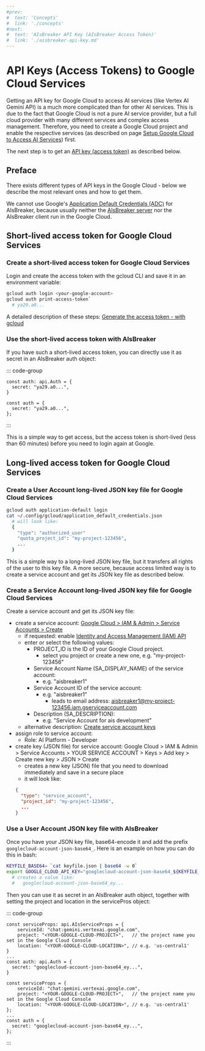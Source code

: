 ```yaml
---
#prev:
#  text: 'Concepts'
#  link: './concepts'
#next:
#  text: 'AIsBreaker API Key (AIsBreaker Access Token)'
#  link: './aisbreaker-api-key.md'
---
```



API Keys (Access Tokens) to Google Cloud Services
=================================================

Getting an API key for Google Cloud to access AI services (like Vertex AI Gemini API) is a much more complicated than for other AI services. This is due to the fact that Google Cloud is not a pure AI service provider, but a full cloud provider with many different services and complex access management. Therefore, you need to create a Google Cloud project and enable the respective services (as described on page [Setup Google Cloud to Access AI Services](google-cloud-ai-setup.md)) first.

The next step is to get an [API key (access token)](../api-keys.md) as described below. 


Preface 
-------
There exists different types of API keys in the Google Cloud - below we describe the most relevant ones and how to get them.


We cannot use Google's [Application Default Credentials (ADC)](https://cloud.google.com/docs/authentication/application-default-credentials) for AIsBreaker, because usually neither the [AIsBreaker server](../aisbreaker-server.md) nor the AIsBreaker client run in the Google Cloud.


## Short-lived access token for Google Cloud Services
### Create a short-lived access token for Google Cloud Services
Login and create the access token with the gcloud CLI and save it in an environment variable:
```bash
gcloud auth login <your-google-account>
gcloud auth print-access-token`
  # ya29.a0...
```

A detailed description of these steps: [Generate the access token - with gcloud](https://cloud.google.com/iam/docs/create-short-lived-credentials-direct#gcloud_2)

### Use the short-lived access token with AIsBreaker
If you have such a short-lived access token, you can directly use it as secret in an AIsBreaker auth object:

::: code-group
```TypeScript[TypeScript]
const auth: api.Auth = {
  secret: "ya29.a0...",
}
```

```JavaScript[JavaScript]
const auth = {
  secret: "ya29.a0...",
};
```
:::

This is a simple way to get access, but the access token is short-lived (less than 60 minutes) before you need to login again at Google.


## Long-lived access token for Google Cloud Services
### Create a User Account long-lived JSON key file for Google Cloud Services
```bash
gcloud auth application-default login
cat ~/.config/gcloud/application_default_credentials.json 
  # will look like:
  {
    "type": "authorized_user"
    "quota_project_id": "my-project-123456",
    ...
  }
```

This is a simple way to a long-lived JSON key file, but it transfers all rights of the user to this key file. A more secure, because access limited way is to create a service account and get its JSON key file as described below.


### Create a Service Account long-lived JSON key file for Google Cloud Services
Create a service account and get its JSON key file:
- create a service account: [Google Cloud > IAM & Admin > Service Accounts > Create](
  https://console.cloud.google.com/projectselector2/iam-admin/serviceaccounts/create?walkthrough_id=iam--create-service-account)
  - if requested: enable [Identity and Access Management (IAM) API](https://console.cloud.google.com/apis/enableflow?apiid=iam.googleapis.com)
  - enter or select the following values:
    - PROJECT_ID is the ID of your Google Cloud project.
      - select you project or create a new one, e.g. "my-project-123456"
    - Service Account Name (SA_DISPLAY_NAME) of the service account:
      - e.g. "aisbreaker1"
    - Service Account ID of the service account:
        - e.g. "aisbreaker1"
          - leads to email address: aisbreaker1@my-project-123456.iam.gserviceaccount.com
    - Description (SA_DESCRIPTION):
      - e.g. "Service Account for ais development"
  - alternative description: [Create service account keys](https://cloud.google.com/iam/docs/keys-create-delete#creating)
- assign role to service account:
  - Role: AI Platform - Developer
- create key (JSON file) for service account:
  Google Cloud > IAM & Admin > Service Accounts > YOUR SERVICE ACCOUNT > Keys > Add key > Create new key > JSON > Create
  - creates a new key (JSON) file that you need to download immediately and save in a secure place
  - it will look like:
  ```JSON
  {
    "type": "service_account",
    "project_id": "my-project-123456",
    ...
  }
  ```

### Use a User Account JSON key file with AIsBreaker
Once you have your JSON key file, base64-encode it and add the prefix `googlecloud-account-json-base64_`. Here is an example on how you can do this in bash:
```bash
KEYFILE_BASE64= `cat keyfile.json | base64 -w 0`
export GOOGLE_CLOUD_API_KEY="googlecloud-account-json-base64_${KEYFILE_BASE64}"
  # creates a value like:
  #   googlecloud-account-json-base64_ey...
```

Then you can use it as secret in an AIsBreaker auth object, together with setting the project and location in the servicePros object:

::: code-group
```TypeScript[TypeScript]
const serviceProps: api.AIsServiceProps = {
    serviceId: "chat:gemini.vertexai.google.com",
    project: "<YOUR-GOOGLE-CLOUD-PROJECT>",   // the project name you set in the Google Cloud Console
    location: "<YOUR-GOOGLE-CLOUD-LOCATION>", // e.g. 'us-central1'
}
...
const auth: api.Auth = {
  secret: "googlecloud-account-json-base64_ey...",
}
```

```JavaScript[JavaScript]
const serviceProps = {
    serviceId: "chat:gemini.vertexai.google.com",
    project: "<YOUR-GOOGLE-CLOUD-PROJECT>",   // the project name you set in the Google Cloud Console
    location: "<YOUR-GOOGLE-CLOUD-LOCATION>", // e.g. 'us-central1'
};
...
const auth = {
  secret: "googlecloud-account-json-base64_ey...",
};
```
:::




